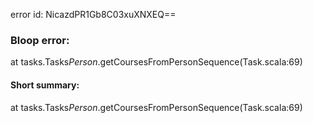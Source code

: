 error id: NicazdPR1Gb8C03xuXNXEQ==
### Bloop error:

at tasks.Tasks$Person$.getCoursesFromPersonSequence(Task.scala:69)
#### Short summary: 

at tasks.Tasks$Person$.getCoursesFromPersonSequence(Task.scala:69)